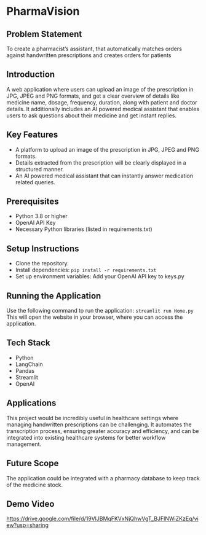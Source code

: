 # PharmaVision  

## Problem Statement  
To create a pharmacist’s assistant, that automatically matches orders against handwritten prescriptions and creates orders for patients  
  
## Introduction  
A web application where users can upload an image of the prescription in JPG, JPEG and PNG formats, and get a clear overview of details like medicine name, dosage, frequency, duration, along with patient and doctor details. It additionally includes an AI powered medical assistant that enables users to ask questions about their medicine and get instant replies.  
  
## Key Features  
- A platform to upload an image of the prescription in JPG, JPEG and PNG formats.  
- Details extracted from the prescription will be clearly displayed in a structured manner.  
- An AI powered medical assistant that can instantly answer medication related queries.  
  
## Prerequisites  
- Python 3.8 or higher  
- OpenAI API Key  
- Necessary Python libraries (listed in requirements.txt)  
  
##  Setup Instructions  
- Clone the repository.  
- Install dependencies: `pip install -r requirements.txt`
- Set up environment variables: Add your OpenAI API key to keys.py

## Running the Application  
Use the following command to run the application:  `streamlit run Home.py`  
This will open the website in your browser, where you can access the application.  

## Tech Stack  
- Python  
- LangChain  
- Pandas
- Streamlit
- OpenAI
  
## Applications  
This project would be incredibly useful in healthcare settings where managing handwritten prescriptions can be challenging. It automates the transcription process, ensuring greater accuracy and efficiency, and can be integrated into existing healthcare systems for better workflow management.  
  
## Future Scope  
The application could be integrated with a pharmacy database to keep track of the medicine stock.  
  
## Demo Video  
https://drive.google.com/file/d/19VlJBMqFKVxNjQhwVgT_BJFlNWiZKzEq/view?usp=sharing  
